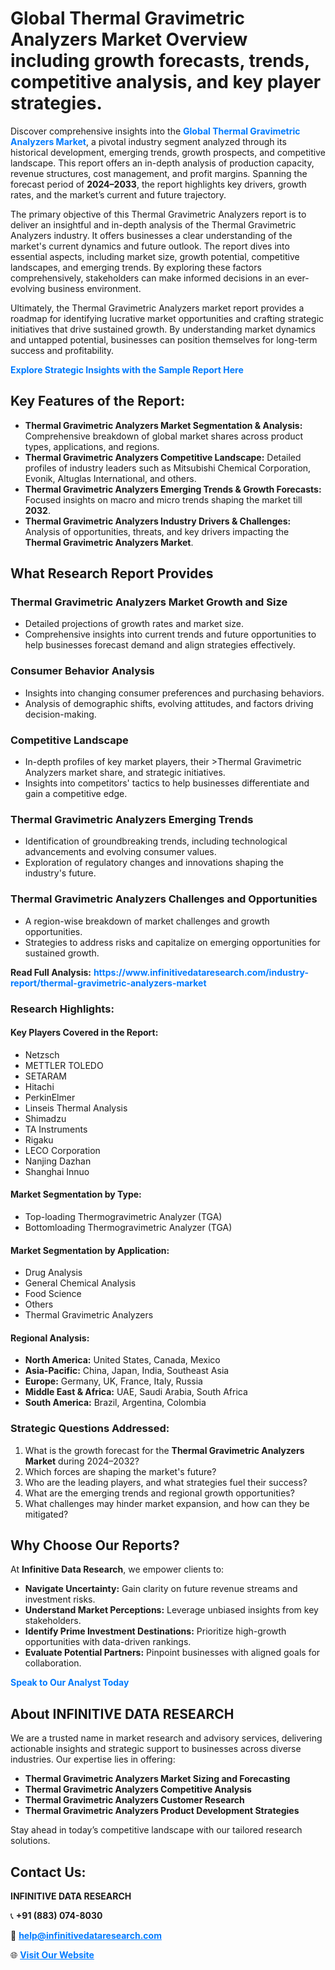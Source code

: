<h1>Global Thermal Gravimetric Analyzers Market Overview including growth forecasts, trends, competitive analysis, and key player strategies.</h1>
<p>
Discover comprehensive insights into the 
<a href="https://www.infinitivedataresearch.com/industry-report/thermal-gravimetric-analyzers-market" rel="dofollow" style="color: #007BFF; text-decoration: none;"><strong>Global Thermal Gravimetric Analyzers Market</strong></a>, a pivotal industry segment analyzed through its historical development, emerging trends, growth prospects, and competitive landscape. This report offers an in-depth analysis of production capacity, revenue structures, cost management, and profit margins. Spanning the forecast period of <strong>2024–2033</strong>, the report highlights key drivers, growth rates, and the market’s current and future trajectory.
</p>
<p>
The primary objective of this Thermal Gravimetric Analyzers report is to deliver an insightful and in-depth analysis of the Thermal Gravimetric Analyzers industry. It offers businesses a clear understanding of the market's current dynamics and future outlook. The report dives into essential aspects, including market size, growth potential, competitive landscapes, and emerging trends. By exploring these factors comprehensively, stakeholders can make informed decisions in an ever-evolving business environment.
</p>
<p>
Ultimately, the Thermal Gravimetric Analyzers market report provides a roadmap for identifying lucrative market opportunities and crafting strategic initiatives that drive sustained growth. By understanding market dynamics and untapped potential, businesses can position themselves for long-term success and profitability.
</p>
<p>
<a href="https://www.infinitivedataresearch.com/request-sample/reportId=102683" style="color: #007BFF; text-decoration: none;"><strong>Explore Strategic Insights with the Sample Report Here</strong></a>
</p>

<h2>Key Features of the Report:</h2>
<ul>
<li><strong>Thermal Gravimetric Analyzers Market Segmentation & Analysis:</strong> Comprehensive breakdown of global market shares across product types, applications, and regions.</li>
<li><strong>Thermal Gravimetric Analyzers Competitive Landscape:</strong> Detailed profiles of industry leaders such as Mitsubishi Chemical Corporation, Evonik, Altuglas International, and others.</li>
<li><strong>Thermal Gravimetric Analyzers Emerging Trends & Growth Forecasts:</strong> Focused insights on macro and micro trends shaping the market till <strong>2032</strong>.</li>
<li><strong>Thermal Gravimetric Analyzers Industry Drivers & Challenges:</strong> Analysis of opportunities, threats, and key drivers impacting the <strong>Thermal Gravimetric Analyzers Market</strong>.</li>
</ul>

<h2>What Research Report Provides</h2>
<h3>Thermal Gravimetric Analyzers Market Growth and Size</h3>
<ul>
<li>Detailed projections of growth rates and market size.</li>
<li>Comprehensive insights into current trends and future opportunities to help businesses forecast demand and align strategies effectively.</li>
</ul>

<h3>Consumer Behavior Analysis</h3>
<ul>
<li>Insights into changing consumer preferences and purchasing behaviors.</li>
<li>Analysis of demographic shifts, evolving attitudes, and factors driving decision-making.</li>
</ul>

<h3>Competitive Landscape</h3>
<ul>
<li>In-depth profiles of key market players, their >Thermal Gravimetric Analyzers market share, and strategic initiatives.</li>
<li>Insights into competitors' tactics to help businesses differentiate and gain a competitive edge.</li>
</ul>

<h3>Thermal Gravimetric Analyzers Emerging Trends</h3>
<ul>
<li>Identification of groundbreaking trends, including technological advancements and evolving consumer values.</li>
<li>Exploration of regulatory changes and innovations shaping the industry's future.</li>
</ul>

<h3>Thermal Gravimetric Analyzers Challenges and Opportunities</h3>
<ul>
<li>A region-wise breakdown of market challenges and growth opportunities.</li>
<li>Strategies to address risks and capitalize on emerging opportunities for sustained growth.</li>
</ul>
<p><strong>Read Full Analysis:</strong> <a href="https://www.infinitivedataresearch.com/industry-report/thermal-gravimetric-analyzers-market" rel="dofollow" style="color: #007BFF; text-decoration: none;"><strong>https://www.infinitivedataresearch.com/industry-report/thermal-gravimetric-analyzers-market</strong></a></p>
<h3>Research Highlights:</h3>
<h4>Key Players Covered in the Report:</h4>
<ul><li>Netzsch</li><li>METTLER TOLEDO</li><li>SETARAM</li><li>Hitachi</li><li>PerkinElmer</li><li>Linseis Thermal Analysis</li><li>Shimadzu</li><li>TA Instruments</li><li>Rigaku</li><li>LECO Corporation</li><li>Nanjing Dazhan</li><li>Shanghai Innuo</li></ul>
<h4>Market Segmentation by Type:</h4>
<ul><li>Top-loading Thermogravimetric Analyzer (TGA)</li><li>Bottomloading Thermogravimetric Analyzer (TGA)</li></ul>
<h4>Market Segmentation by Application:</h4>
<ul><li>Drug Analysis</li><li>General Chemical Analysis</li><li>Food Science</li><li>Others</li><li>Thermal Gravimetric Analyzers</li></ul>

<h4>Regional Analysis:</h4>
<ul>
<li><strong>North America:</strong> United States, Canada, Mexico</li>
<li><strong>Asia-Pacific:</strong> China, Japan, India, Southeast Asia</li>
<li><strong>Europe:</strong> Germany, UK, France, Italy, Russia</li>
<li><strong>Middle East & Africa:</strong> UAE, Saudi Arabia, South Africa</li>
<li><strong>South America:</strong> Brazil, Argentina, Colombia</li>
</ul>

<h3>Strategic Questions Addressed:</h3>
<ol>
<li>What is the growth forecast for the <strong>Thermal Gravimetric Analyzers Market</strong> during 2024–2032?</li>
<li>Which forces are shaping the market's future?</li>
<li>Who are the leading players, and what strategies fuel their success?</li>
<li>What are the emerging trends and regional growth opportunities?</li>
<li>What challenges may hinder market expansion, and how can they be mitigated?</li>
</ol>

<h2>Why Choose Our Reports?</h2>
<p>At <strong>Infinitive Data Research</strong>, we empower clients to:</p>
<ul>
<li><strong>Navigate Uncertainty:</strong> Gain clarity on future revenue streams and investment risks.</li>
<li><strong>Understand Market Perceptions:</strong> Leverage unbiased insights from key stakeholders.</li>
<li><strong>Identify Prime Investment Destinations:</strong> Prioritize high-growth opportunities with data-driven rankings.</li>
<li><strong>Evaluate Potential Partners:</strong> Pinpoint businesses with aligned goals for collaboration.</li>
</ul>
<p><a href="https://www.infinitivedataresearch.com/industry-report/thermal-gravimetric-analyzers-market" rel="dofollow" style="color: #007BFF; text-decoration: none;"><strong>Speak to Our Analyst Today</strong></a></p>

<h2>About INFINITIVE DATA RESEARCH</h2>
<p>We are a trusted name in market research and advisory services, delivering actionable insights and strategic support to businesses across diverse industries. Our expertise lies in offering:</p>
<ul>
<li><strong>Thermal Gravimetric Analyzers Market Sizing and Forecasting</strong></li>
<li><strong>Thermal Gravimetric Analyzers Competitive Analysis</strong></li>
<li><strong>Thermal Gravimetric Analyzers Customer Research</strong></li>
<li><strong>Thermal Gravimetric Analyzers Product Development Strategies</strong></li>
</ul>
<p>Stay ahead in today’s competitive landscape with our tailored research solutions.</p>

<h2>Contact Us:</h2>
<p><strong>INFINITIVE DATA RESEARCH</strong></p>
<p>📞 <strong>+91 (883) 074-8030</strong></p>
<p>📧 <strong><a href="mailto:help@infinitivedataresearch.com" style="color: #007BFF;">help@infinitivedataresearch.com</a></strong></p>
<p>🌐 <strong><a href="https://www.infinitivedataresearch.com" rel="dofollow" style="color: #007BFF;">Visit Our Website</a></strong></p>